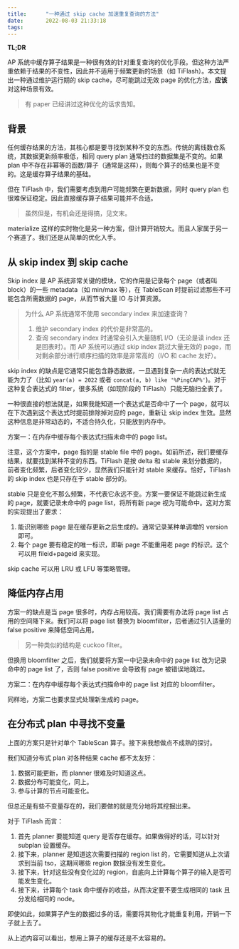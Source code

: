 ```yaml
---
title:      "一种通过 skip cache 加速重复查询的方法"
date:       2022-08-03 21:33:18
tags:
---
```


**TL;DR**

AP 系统中缓存算子结果是一种很有效的针对重复查询的优化手段。但这种方法严重依赖于结果的不变性，因此并不适用于频繁更新的场景（如 TiFlash）。本文提出一种通过维护运行期的 skip cache，尽可能跳过无效 page 的优化方法，**应该**对这种场景有效。

> 有 paper 已经讲过这种优化的话求告知。

<!--more-->

## 背景

任何缓存结果的方法，其核心都是要寻找到某种不变的东西。传统的离线数仓系统，其数据更新频率极低，相同 query plan 通常扫过的数据集是不变的。如果 plan 中不存在非幂等的函数/算子（通常是这样），则每个算子的结果也是不变的。这是缓存算子结果的基础。

但在 TiFlash 中，我们需要考虑到用户可能频繁在更新数据，同时 query plan 也很难保证稳定。因此直接缓存算子结果可能并不合适。

> 虽然但是，有机会还是得搞，见文末。

materialize 这样的实时物化是另一种方案，但计算开销较大。而且人家属于另一个赛道了。我们还是从简单的优化入手。

## 从 skip index 到 skip cache

Skip index 是 AP 系统非常关键的模块，它的作用是记录每个 page（或者叫 block）的一些 metadata（如 min/max 等），在 TableScan 时提前过滤那些不可能包含所需数据的 page，从而节省大量 IO 与计算资源。

> 为什么 AP 系统通常不使用 secondary index 来加速查询？
> 1. 维护 secondary index 的代价是非常高的。
> 1. 查询 secondary index 时通常会引入大量随机 I/O（无论是读 index 还是回表时）。而 AP 系统可以通过 skip index 跳过大量无效的 page，而对剩余部分进行顺序扫描的效率是非常高的（I/O 和 cache 友好）。

skip index 的缺点是它通常只能包含静态数据，一旦遇到复杂一点的表达式就无能为力了（比如 `year(a) = 2022` 或者 `concat(a, b) like '%PingCAP%'`)。对于这种复合表达式的 filter，很多系统（如现阶段的 TiFlash）只能无脑扫全表了。

一种很直接的想法就是，如果我能知道一个表达式是否命中了一个 page，就可以在下次遇到这个表达式时提前排除掉对应的 page，重新让 skip index 生效。显然这种信息是非常动态的，不适合持久化，只能放到内存中。

方案一：在内存中缓存每个表达式扫描未命中的 page list。

注意，这个方案中，page 指的是 stable file 中的 page。如前所述，我们要缓存结果，就要找到某种不变的东西。TiFlash 是按 delta 和 stable 来划分数据的，前者变化频繁，后者变化较少，显然我们只能针对 stable 来缓存。恰好，TiFlash 的 skip index 也是只存在于 stable 部分的。

stable 只是变化不那么频繁，不代表它永远不变。方案一要保证不能跳过新生成的 page，就要记录未命中的 page list，将所有新 page 视为可能命中。这对方案的实现提出了要求：
1. 能识别哪些 page 是在缓存更新之后生成的。通常记录某种单调增的 version 即可。
1. 每个 page 要有稳定的唯一标识，即新 page 不能重用老 page 的标识。这个可以用 fileid+pageid 来实现。

skip cache 可以用 LRU 或 LFU 等策略管理。

## 降低内存占用

方案一的缺点是当 page 很多时，内存占用较高。我们需要有办法将 page list 占用的空间降下来。我们可以将 page list 替换为 bloomfilter，后者通过引入适量的 false positive 来降低空间占用。

> 另一种类似的结构是 cuckoo filter。

但换用 bloomfilter 之后，我们就要将方案一中记录未命中的 page list 改为记录命中的 page list 了，否则 false positive 会导致有 page 被错误地跳过。

方案二：在内存中缓存每个表达式扫描命中的 page list 对应的 bloomfilter。

同样地，方案二也要求显式处理新生成的 page。

## 在分布式 plan 中寻找不变量

上面的方案只是针对单个 TableScan 算子。接下来我想做点不成熟的探讨。

我们知道分布式 plan 对各种结果 cache 都不太友好：
1. 数据可能更新，而 planner 很难及时知道这点。
1. 数据分布可能变化，同上。
1. 参与计算的节点可能变化。

但总还是有些不变量存在的，我们要做的就是充分地将其挖掘出来。

对于 TiFlash 而言：
1. 首先 planner 要能知道 query 是否存在缓存。如果做得好的话，可以针对 subplan 设置缓存。
1. 接下来，planner 是知道这次需要扫描的 region list 的，它需要知道从上次请求到当前 tso，这期间哪些 region 数据没有发生变化。
1. 接下来，针对这些没有变化过的 region，自底向上计算每个算子的输入是否可能发生变化。
1. 接下来，计算每个 task 命中缓存的收益，从而决定要不要生成相同的 task 且分发给相同的 node。

即使如此，如果算子产生的数据过多的话，需要将其物化才能重复利用，开销一下子就上去了。

从上述内容可以看出，想用上算子的缓存还是不太容易的。
